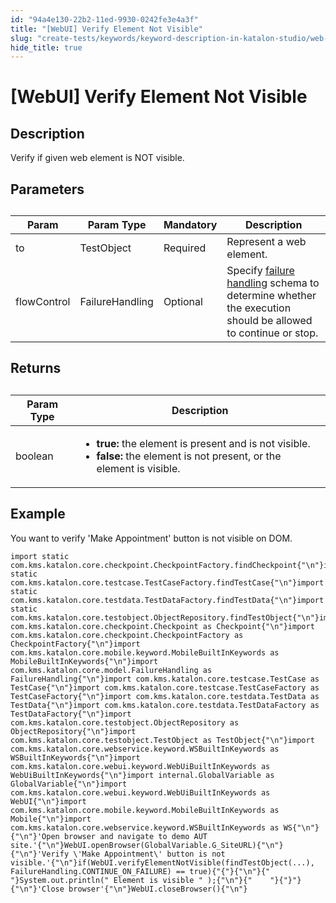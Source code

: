 ```yaml
---
id: "94a4e130-22b2-11ed-9930-0242fe3e4a3f"
title: "[WebUI] Verify Element Not Visible"
slug: "create-tests/keywords/keyword-description-in-katalon-studio/web-ui-keywords/webui-verify-element-not-visible"
hide_title: true
---
```


# <a id="id_0" class="anchor_top_offset"/><a id="ariaid-title1" class="anchor_top_offset"/>[WebUI] Verify Element Not Visible


## <a id="id_0__id_1" class="anchor_top_offset"/>Description

              
<p xmlns="http://www.w3.org/1999/xhtml" className="p">Verify if given web element is NOT visible.</p> 
      

## <a id="id_0__id_2" class="anchor_top_offset"/>Parameters

              
<table xmlns="http://www.w3.org/1999/xhtml" className="table anchor_top_offset" id="id_0__3317313e-bcc1-4f04-9b1f-68046a40eb03"><caption /><thead className="thead"><tr className><th className="entry anchor_top_offset" id="id_0__3317313e-bcc1-4f04-9b1f-68046a40eb03__entry__1">Param</th><th className="entry anchor_top_offset" id="id_0__3317313e-bcc1-4f04-9b1f-68046a40eb03__entry__2">Param Type</th><th className="entry anchor_top_offset" id="id_0__3317313e-bcc1-4f04-9b1f-68046a40eb03__entry__3">Mandatory</th><th className="entry anchor_top_offset" id="id_0__3317313e-bcc1-4f04-9b1f-68046a40eb03__entry__4">Description</th></tr></thead><tbody className="tbody"><tr className><td className="entry" headers="id_0__3317313e-bcc1-4f04-9b1f-68046a40eb03__entry__1 id_0__3317313e-bcc1-4f04-9b1f-68046a40eb03__entry__2 id_0__3317313e-bcc1-4f04-9b1f-68046a40eb03__entry__3 id_0__3317313e-bcc1-4f04-9b1f-68046a40eb03__entry__4 ">to</td><td className="entry" headers="id_0__3317313e-bcc1-4f04-9b1f-68046a40eb03__entry__1 id_0__3317313e-bcc1-4f04-9b1f-68046a40eb03__entry__2 id_0__3317313e-bcc1-4f04-9b1f-68046a40eb03__entry__3 id_0__3317313e-bcc1-4f04-9b1f-68046a40eb03__entry__4 ">TestObject</td><td className="entry" headers="id_0__3317313e-bcc1-4f04-9b1f-68046a40eb03__entry__1 id_0__3317313e-bcc1-4f04-9b1f-68046a40eb03__entry__2 id_0__3317313e-bcc1-4f04-9b1f-68046a40eb03__entry__3 id_0__3317313e-bcc1-4f04-9b1f-68046a40eb03__entry__4 ">Required</td><td className="entry" headers="id_0__3317313e-bcc1-4f04-9b1f-68046a40eb03__entry__1 id_0__3317313e-bcc1-4f04-9b1f-68046a40eb03__entry__2 id_0__3317313e-bcc1-4f04-9b1f-68046a40eb03__entry__3 id_0__3317313e-bcc1-4f04-9b1f-68046a40eb03__entry__4 ">Represent a web element.</td></tr><tr className><td className="entry" headers="id_0__3317313e-bcc1-4f04-9b1f-68046a40eb03__entry__1 id_0__3317313e-bcc1-4f04-9b1f-68046a40eb03__entry__2 id_0__3317313e-bcc1-4f04-9b1f-68046a40eb03__entry__3 id_0__3317313e-bcc1-4f04-9b1f-68046a40eb03__entry__4 ">flowControl</td><td className="entry" headers="id_0__3317313e-bcc1-4f04-9b1f-68046a40eb03__entry__1 id_0__3317313e-bcc1-4f04-9b1f-68046a40eb03__entry__2 id_0__3317313e-bcc1-4f04-9b1f-68046a40eb03__entry__3 id_0__3317313e-bcc1-4f04-9b1f-68046a40eb03__entry__4 ">FailureHandling</td><td className="entry" headers="id_0__3317313e-bcc1-4f04-9b1f-68046a40eb03__entry__1 id_0__3317313e-bcc1-4f04-9b1f-68046a40eb03__entry__2 id_0__3317313e-bcc1-4f04-9b1f-68046a40eb03__entry__3 id_0__3317313e-bcc1-4f04-9b1f-68046a40eb03__entry__4 ">Optional</td><td className="entry" headers="id_0__3317313e-bcc1-4f04-9b1f-68046a40eb03__entry__1 id_0__3317313e-bcc1-4f04-9b1f-68046a40eb03__entry__2 id_0__3317313e-bcc1-4f04-9b1f-68046a40eb03__entry__3 id_0__3317313e-bcc1-4f04-9b1f-68046a40eb03__entry__4 ">Specify <a className="xref" href="/maintain/configure-failure-handling-settings-in-katalon-studio">failure handling</a> schema to         determine whether the execution should be allowed to continue         or stop.</td></tr></tbody></table> 
      

## <a id="id_0__id_3" class="anchor_top_offset"/>Returns

              
<table xmlns="http://www.w3.org/1999/xhtml" className="table anchor_top_offset" id="id_0__c4c09aaa-2588-43db-92c4-91598c78dee6"><caption /><thead className="thead"><tr className><th className="entry anchor_top_offset" id="id_0__c4c09aaa-2588-43db-92c4-91598c78dee6__entry__1">Param Type</th><th className="entry anchor_top_offset" id="id_0__c4c09aaa-2588-43db-92c4-91598c78dee6__entry__2">Description</th></tr></thead><tbody className="tbody"><tr className><td className="entry" headers="id_0__c4c09aaa-2588-43db-92c4-91598c78dee6__entry__1 id_0__c4c09aaa-2588-43db-92c4-91598c78dee6__entry__2 ">boolean</td><td className="entry" headers="id_0__c4c09aaa-2588-43db-92c4-91598c78dee6__entry__1 id_0__c4c09aaa-2588-43db-92c4-91598c78dee6__entry__2 ">         <ul className="ul"><li className="li">             <strong className="ph b">true:</strong> the element is present and is not visible.</li><li className="li">             <strong className="ph b">false:</strong> the element is not present, or the element is visible.</li></ul>       </td></tr></tbody></table> 
      

## <a id="id_0__id_4" class="anchor_top_offset"/>Example

              
<p xmlns="http://www.w3.org/1999/xhtml" className="p">You want to verify 'Make Appointment'  button is not   visible on DOM.</p> 
              
<pre xmlns="http://www.w3.org/1999/xhtml" className="pre codeblock"><code>import static com.kms.katalon.core.checkpoint.CheckpointFactory.findCheckpoint{"\n"}import static com.kms.katalon.core.testcase.TestCaseFactory.findTestCase{"\n"}import static com.kms.katalon.core.testdata.TestDataFactory.findTestData{"\n"}import static com.kms.katalon.core.testobject.ObjectRepository.findTestObject{"\n"}import com.kms.katalon.core.checkpoint.Checkpoint as Checkpoint{"\n"}import com.kms.katalon.core.checkpoint.CheckpointFactory as CheckpointFactory{"\n"}import com.kms.katalon.core.mobile.keyword.MobileBuiltInKeywords as MobileBuiltInKeywords{"\n"}import com.kms.katalon.core.model.FailureHandling as FailureHandling{"\n"}import com.kms.katalon.core.testcase.TestCase as TestCase{"\n"}import com.kms.katalon.core.testcase.TestCaseFactory as TestCaseFactory{"\n"}import com.kms.katalon.core.testdata.TestData as TestData{"\n"}import com.kms.katalon.core.testdata.TestDataFactory as TestDataFactory{"\n"}import com.kms.katalon.core.testobject.ObjectRepository as ObjectRepository{"\n"}import com.kms.katalon.core.testobject.TestObject as TestObject{"\n"}import com.kms.katalon.core.webservice.keyword.WSBuiltInKeywords as WSBuiltInKeywords{"\n"}import com.kms.katalon.core.webui.keyword.WebUiBuiltInKeywords as WebUiBuiltInKeywords{"\n"}import internal.GlobalVariable as GlobalVariable{"\n"}import com.kms.katalon.core.webui.keyword.WebUiBuiltInKeywords as WebUI{"\n"}import com.kms.katalon.core.mobile.keyword.MobileBuiltInKeywords as Mobile{"\n"}import com.kms.katalon.core.webservice.keyword.WSBuiltInKeywords as WS{"\n"}{"\n"}'Open browser and navigate to demo AUT site.'{"\n"}WebUI.openBrowser(GlobalVariable.G_SiteURL){"\n"}{"\n"}'Verify \'Make Appointment\' button is not visible.'{"\n"}if(WebUI.verifyElementNotVisible(findTestObject(...), FailureHandling.CONTINUE_ON_FAILURE) == true){"{"}{"\n"}{"   "}System.out.println(" Element is visible " );{"\n"}{"    "}{"}"}{"\n"}'Close browser'{"\n"}WebUI.closeBrowser(){"\n"}</code></pre> 
            
